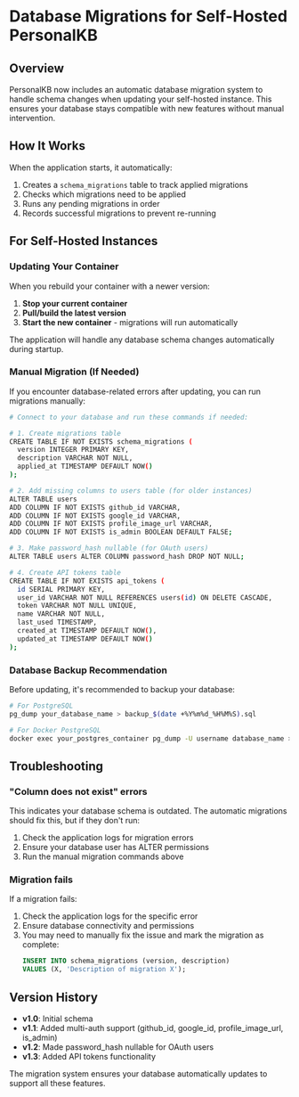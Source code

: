 # Database Migrations for Self-Hosted PersonalKB

## Overview

PersonalKB now includes an automatic database migration system to handle schema changes when updating your self-hosted instance. This ensures your database stays compatible with new features without manual intervention.

## How It Works

When the application starts, it automatically:
1. Creates a `schema_migrations` table to track applied migrations
2. Checks which migrations need to be applied
3. Runs any pending migrations in order
4. Records successful migrations to prevent re-running

## For Self-Hosted Instances

### Updating Your Container

When you rebuild your container with a newer version:

1. **Stop your current container**
2. **Pull/build the latest version** 
3. **Start the new container** - migrations will run automatically

The application will handle any database schema changes automatically during startup.

### Manual Migration (If Needed)

If you encounter database-related errors after updating, you can run migrations manually:

```bash
# Connect to your database and run these commands if needed:

# 1. Create migrations table
CREATE TABLE IF NOT EXISTS schema_migrations (
  version INTEGER PRIMARY KEY,
  description VARCHAR NOT NULL,
  applied_at TIMESTAMP DEFAULT NOW()
);

# 2. Add missing columns to users table (for older instances)
ALTER TABLE users 
ADD COLUMN IF NOT EXISTS github_id VARCHAR,
ADD COLUMN IF NOT EXISTS google_id VARCHAR,
ADD COLUMN IF NOT EXISTS profile_image_url VARCHAR,
ADD COLUMN IF NOT EXISTS is_admin BOOLEAN DEFAULT FALSE;

# 3. Make password_hash nullable (for OAuth users)
ALTER TABLE users ALTER COLUMN password_hash DROP NOT NULL;

# 4. Create API tokens table
CREATE TABLE IF NOT EXISTS api_tokens (
  id SERIAL PRIMARY KEY,
  user_id VARCHAR NOT NULL REFERENCES users(id) ON DELETE CASCADE,
  token VARCHAR NOT NULL UNIQUE,
  name VARCHAR NOT NULL,
  last_used TIMESTAMP,
  created_at TIMESTAMP DEFAULT NOW(),
  updated_at TIMESTAMP DEFAULT NOW()
);
```

### Database Backup Recommendation

Before updating, it's recommended to backup your database:

```bash
# For PostgreSQL
pg_dump your_database_name > backup_$(date +%Y%m%d_%H%M%S).sql

# For Docker PostgreSQL
docker exec your_postgres_container pg_dump -U username database_name > backup_$(date +%Y%m%d_%H%M%S).sql
```

## Troubleshooting

### "Column does not exist" errors
This indicates your database schema is outdated. The automatic migrations should fix this, but if they don't run:

1. Check the application logs for migration errors
2. Ensure your database user has ALTER permissions
3. Run the manual migration commands above

### Migration fails
If a migration fails:

1. Check the application logs for the specific error
2. Ensure database connectivity and permissions
3. You may need to manually fix the issue and mark the migration as complete:
   ```sql
   INSERT INTO schema_migrations (version, description) 
   VALUES (X, 'Description of migration X');
   ```

## Version History

- **v1.0**: Initial schema
- **v1.1**: Added multi-auth support (github_id, google_id, profile_image_url, is_admin)
- **v1.2**: Made password_hash nullable for OAuth users
- **v1.3**: Added API tokens functionality

The migration system ensures your database automatically updates to support all these features.